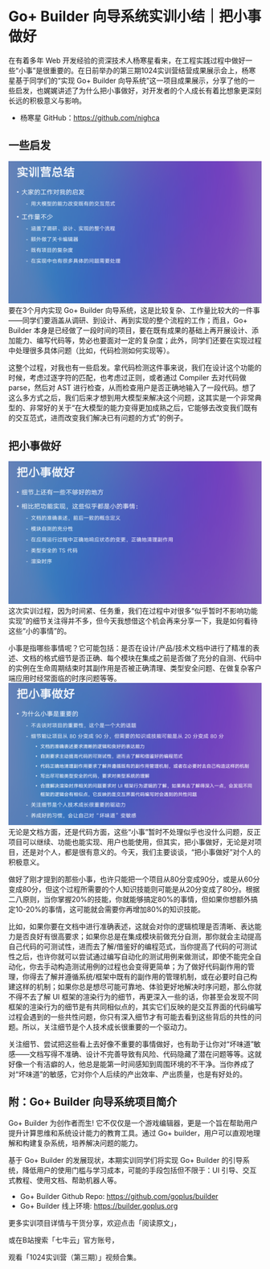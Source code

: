 # Go+ Builder 向导系统实训小结｜把小事做好
在有着多年 Web 开发经验的资深技术人杨寒星看来，在工程实践过程中做好一些“小事”是很重要的。在日前举办的第三期1024实训营结营成果展示会上，杨寒星基于同学们的“实现 Go+ Builder 向导系统”这一项目成果展示，分享了他的一些启发，也娓娓讲述了为什么把小事做好，对开发者的个人成长有着比想象更深刻长远的积极意义与影响。
* 杨寒星 GitHub：https://github.com/nighca

## 一些启发
![pic-1](202504-builder-articles/11111.png)
要在3个月内实现 Go+ Builder 向导系统，这是比较复杂、工作量比较大的一件事——同学们要涵盖从调研、到设计、再到实现的整个流程的工作；而且，Go+ Builder 本身是已经做了一段时间的项目，要在既有成果的基础上再开展设计、添加能力、编写代码等，势必也要面对一定的复杂度；此外，同学们还要在实现过程中处理很多具体问题（比如，代码检测如何实现等）。

这整个过程，对我也有一些启发。拿代码检测这件事来说，我们在设计这个功能的时候，考虑过逐字符的匹配，也考虑过正则，或者通过 Compiler 去对代码做 parse，然后对 AST 进行检查，从而检查用户是否正确地输入了一段代码。想了这么多方式之后，我们后来才想到用大模型来解决这个问题，这其实是一个非常典型的、非常好的关于“在大模型的能力变得更加成熟之后，它能够去改变我们既有的交互范式，进而改变我们解决已有问题的方式”的例子。

## 把小事做好
![pic-2](202504-builder-articles/22222.png)
这次实训过程，因为时间紧、任务重，我们在过程中对很多“似乎暂时不影响功能实现”的细节关注得并不多，但今天我想借这个机会再来分享一下，我是如何看待这些“小的事情”的。

小事是指哪些事情呢？它可能包括：是否在设计/产品/技术文档中进行了精准的表述、文档的格式细节是否正确、每个模块在集成之前是否做了充分的自测、代码中的实例在生命周期结束时其副作用是否被正确清理、类型安全问题、在做复杂客户端应用时经常面临的时序问题等等。
![pic-3](202504-builder-articles/33333.png)
无论是文档方面，还是代码方面，这些“小事”暂时不处理似乎也没什么问题，反正项目可以继续、功能也能实现、用户也能使用，但其实，把小事做好，无论是对项目，还是对个人，都是很有意义的。今天，我们主要谈谈，“把小事做好”对个人的积极意义。

做好了刚才提到的那些小事，也许只能把一个项目从80分变成90分，或是从60分变成80分，但这个过程所需要的个人知识技能则可能是从20分变成了80分。根据二八原则，当你掌握20%的技能，你就能够搞定80%的事情，但如果你想额外搞定10-20%的事情，这可能就会需要你再增加80%的知识技能。

比如，如果你要在文档中进行准确表述，这就会对你的逻辑梳理是否清晰、表达能力是否良好有很高要求；如果你总是在集成模块前做充分自测，那你就会主动提高自己代码的可测试性，进而去了解/借鉴好的编程范式，当你提高了代码的可测试性之后，也许你就可以尝试通过编写自动化的测试用例来做测试，即使不能完全自动化，你去手动构造测试用例的过程也会变得更简单；为了做好代码副作用的管理，你得去了解并遵循系统/框架中既有的副作用的管理机制，或在必要时自己构建这样的机制；如果你总是想尽可能可靠地、体验更好地解决时序问题，那么你就不得不去了解 UI 框架的渲染行为的细节，再更深入一些的话，你甚至会发现不同框架的渲染行为的细节是有共同相似点的，其实它们反映的是交互界面的代码编写过程会遇到的一些共性问题，你只有深入细节才有可能去看到这些背后的共性的问题。所以，关注细节是个人技术成长很重要的一个驱动力。

关注细节、尝试把这些看上去好像不重要的事情做好，也有助于让你对“坏味道”敏感——文档写得不准确、设计不完善导致有风险、代码隐藏了潜在问题等等。这就好像一个有洁癖的人，他总是能第一时间感知到周围环境的不干净。当你养成了对“坏味道”的敏感，它对你个人后续的产出效率、产出质量，也是有好处的。

## 附：Go+ Builder 向导系统项目简介
Go+ Builder 为创作者而生! 它不仅仅是一个游戏编辑器，更是一个旨在帮助用户提升计算思维和系统设计能力的教育工具。通过 Go+ builder，用户可以直观地理解和构建复杂系统，培养解决问题的能力。

基于 Go+ Builder 的发展现状，本期实训同学们将实现 Go+ Builder 的引导系统，降低用户的使用门槛与学习成本，可能的手段包括但不限于：UI 引导、交互式教程、使用文档、帮助机器人等。
* Go+ Builder Github Repo: https://github.com/goplus/builder
* Go+ Builder 线上环境: https://builder.goplus.org

更多实训项目详情与干货分享，欢迎点击「阅读原文」，

或在B站搜索「七牛云」官方账号，

观看「1024实训营（第三期）」视频合集。
